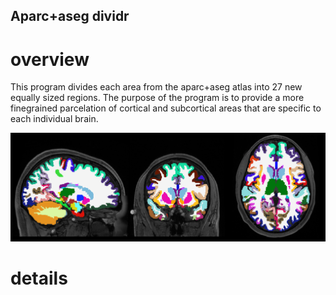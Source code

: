 ## Aparc+aseg dividr

# overview
This program divides each area from the aparc+aseg atlas into 27 new equally sized regions. The purpose of the program is to provide a more finegrained parcelation of cortical and subcortical areas that are specific to each individual brain. 

![hippo](https://github.com/iamnielsjanssen/aparcDividr/blob/master/aparc_dividr_loop.gif)

# details
